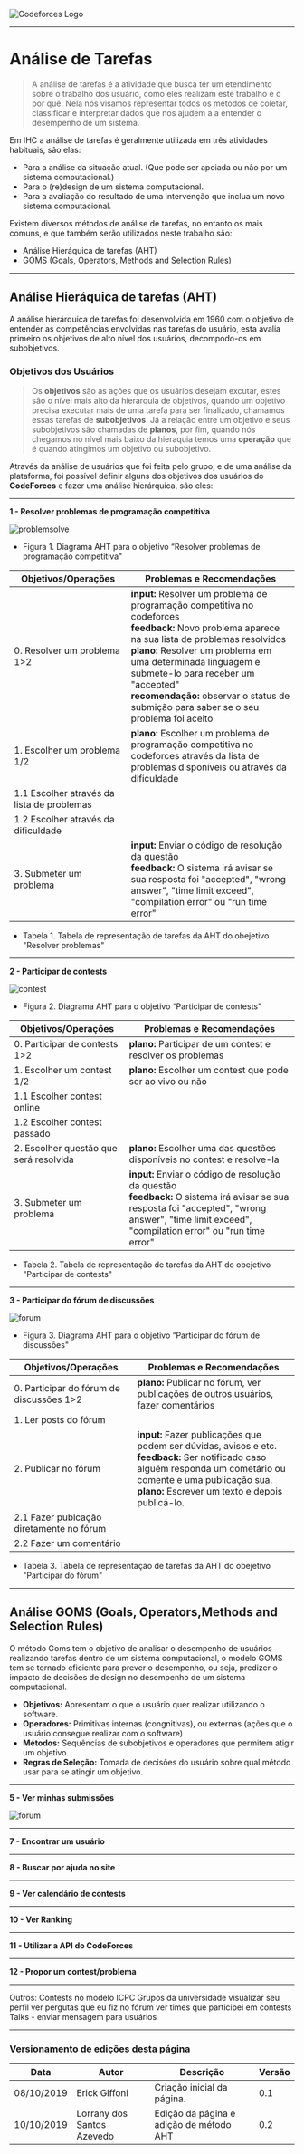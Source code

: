 <span style="margin-left: 0%;">![Codeforces Logo](../images/codeforces.png)</span>

***
# Análise de Tarefas
> A análise de tarefas é a atividade que busca ter um etendimento sobre o trabalho dos usuário, como eles realizam este trabalho e o por quê. Nela nós visamos representar todos os métodos de coletar, classificar e interpretar dados que nos ajudem a a entender o desempenho de um sistema.

Em IHC a análise de tarefas é geralmente utilizada em três atividades habituais, são elas:

- Para a análise da situação atual. (Que pode ser apoiada ou não por um sistema computacional.)
- Para o (re)design de um sistema computacional.
- Para a avaliação do resultado de uma intervenção que inclua um novo sistema computacional.

Existem diversos métodos de análise de tarefas, no entanto os mais comuns, e que também serão utilizados neste trabalho são:

- Análise Hieráquica de tarefas (AHT)
- GOMS (Goals, Operators, Methods and Selection Rules)

***
## Análise Hieráquica de tarefas (AHT)

 A análise hierárquica de tarefas foi desenvolvida em 1960 com o objetivo de entender as competências envolvidas nas tarefas do usuário, esta avalia primeiro os objetivos de alto nível dos usuários, decompodo-os em subobjetivos.

### Objetivos dos Usuários

 > Os **objetivos** são as ações que os usuários desejam excutar, estes são o nível mais alto da hierarquia de objetivos, quando um objetivo precisa executar mais de uma tarefa para ser finalizado, chamamos essas tarefas de **subobjetivos**. Já a relação entre um objetivo e seus subobjetivos são chamadas de **planos**, por fim, quando nós chegamos no nível mais baixo da hieraquia temos uma **operação** que é quando atingimos um objetivo ou subobjetivo.

Através da análise de usuários que foi feita pelo grupo, e de uma análise da plataforma, foi possível definir alguns dos objetivos dos usuários do **CodeForces** e fazer uma análise hierárquica, são eles:
***

**1 - Resolver problemas de programação competitiva**

<span style="margin-left: 0%;">![problemsolve](./images/problemsolve.png)</span>

- Figura 1. Diagrama AHT para o objetivo “Resolver problemas de programação competitiva"

| Objetivos/Operações | Problemas e Recomendações |
|------|-------|
| 0. Resolver um problema 1>2 | **input:** Resolver um problema de programação competitiva no codeforces</br>**feedback:** Novo problema aparece na sua lista de problemas resolvidos</br>**plano:** Resolver um problema em uma determinada linguagem e submete-lo para receber um "accepted"</br>**recomendação:** observar o status de submição para saber se o seu problema foi aceito |
| 1. Escolher um problema 1/2 | **plano:** Escolher um problema de programação competitiva no codeforces através da lista de problemas disponíveis ou através da dificuldade|
| 1.1 Escolher através da lista de problemas | |
| 1.2 Escolher através da dificuldade | |
| 3. Submeter um problema | **input:** Enviar o código de resolução da questão</br>**feedback:** O sistema irá avisar se sua resposta foi "accepted", "wrong answer", "time limit exceed", "compilation error" ou "run time error" |

- Tabela 1. Tabela de representação de tarefas da AHT do obejetivo "Resolver problemas" 

***

**2 - Participar de contests**

<span style="margin-left: 0%;">![contest](./images/contest.png)</span>

- Figura 2. Diagrama AHT para o objetivo “Participar de contests"

| Objetivos/Operações | Problemas e Recomendações |
|------|-------|
| 0. Participar de contests 1>2 |**plano:** Participar de um contest e resolver os problemas</br> |
| 1. Escolher um contest 1/2 | **plano:** Escolher um contest que pode ser ao vivo ou não|
| 1.1 Escolher contest online | |
| 1.2 Escolher contest passado | |
| 2. Escolher questão que será resolvida | **plano:** Escolher uma das questões disponíveis no contest e resolve-la|**recomendação:** Ler todas as questões antes de resolver, e olhar sempre o score praver qual questão foi submetida primeiro|
| 3. Submeter um problema | **input:** Enviar o código de resolução da questão</br>**feedback:** O sistema irá avisar se sua resposta foi "accepted", "wrong answer", "time limit exceed", "compilation error" ou "run time error" |

- Tabela 2. Tabela de representação de tarefas da AHT do obejetivo "Participar de contests"

***

**3 - Participar do fórum de discussões**

<span style="margin-left: 0%;">![forum](./images/forum.png)</span>

- Figura 3. Diagrama AHT para o objetivo “Participar do fórum de discussões"

| Objetivos/Operações | Problemas e Recomendações |
|------|-------|
| 0. Participar do fórum de discussões 1>2 |**plano:** Publicar no fórum, ver publicações de outros usuários, fazer comentários</br> |
| 1. Ler posts do fórum | |
| 2. Publicar no fórum | **input:** Fazer publicações que podem ser dúvidas, avisos e etc.</br>**feedback:** Ser notificado caso alguém responda um cometário ou comente e uma publicação sua.</br>**plano:** Escrever um texto e depois publicá-lo. |
| 2.1 Fazer publcação diretamente no fórum | |
| 2.2 Fazer um comentário| |

- Tabela 3. Tabela de representação de tarefas da AHT do obejetivo "Participar do fórum"

***
## Análise GOMS (Goals, Operators,Methods and Selection Rules)
O método Goms tem o objetivo de analisar o desempenho de usuários realizando tarefas dentro de um sistema computacional, o modelo GOMS tem se tornado eficiente para prever o desempenho, ou seja, predizer o impacto de decisões de design no desempenho de um sistema computacional.

* **Objetivos:** Apresentam o que o usuário quer realizar utilizando o software.
* **Operadores:** Primitivas internas (congnitivas), ou externas (ações que o usuário consegue realizar com o software)
* **Métodos:** Sequências de subobjetivos e operadores que permitem atigir um objetivo.
* **Regras de Seleção:** Tomada de decisões do usuário sobre qual método usar para se atingir um objetivo.


[comment]: <> (**4 - Debugar um problema**)

***

[comment]: <> (**5 - Editar Perfil**)

**5 - Ver minhas submissões**

<span style="margin-left: 0%;">![forum](./images/goms1.jpeg)</span>

***
**7 - Encontrar um usuário**
***
**8 - Buscar por ajuda no site**
***
**9 - Ver calendário de contests**
***
**10 - Ver Ranking**
***
**11 - Utilizar a API do CodeForces**
***
**12 - Propor um contest/problema**
***
Outros: Contests no modelo ICPC
Grupos da universidade
visualizar seu perfil
ver pergutas que eu fiz no fórum
ver times que participei em contests
Talks - enviar mensagem para usuários

***
### Versionamento de edições desta página
| Data | Autor | Descrição | Versão |
|------|-------|-----------|--------|
| 08/10/2019 | Erick Giffoni | Criação inicial da página. | 0.1 |
| 10/10/2019 | Lorrany dos Santos Azevedo | Edição da página e adição de método AHT | 0.2 |
